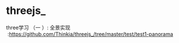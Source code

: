 # threejs_
three学习
（一 ）: 全景实现  :https://github.com/Thinkia/threejs_/tree/master/test/test1-panorama
